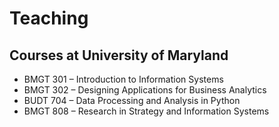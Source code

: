 # Teaching

## Courses at University of Maryland

* BMGT 301 – Introduction to Information Systems  
* BMGT 302 – Designing Applications for Business Analytics  
* BUDT 704 – Data Processing and Analysis in Python  
* BMGT 808 – Research in Strategy and Information Systems
